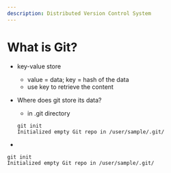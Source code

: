 ```yaml
---
description: Distributed Version Control System
---
```


# What is Git?

* key-value store
  * value = data; key = hash of the data
  * use key to retrieve the content
* Where does git store its data?

  * in .git directory

  ```text
  git init
  Initialized empty Git repo in /user/sample/.git/
  ```

* 
```text
git init
Initialized empty Git repo in /user/sample/.git/
```

